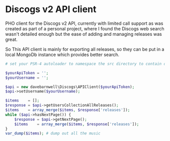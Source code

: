 # Discogs v2 API client

PHO client for the Discogs v2 API, currently with limited call support as was created as part
of a personal project, where I found the Discogs web search wasn't detailed enough but the ease
of adding and managing releases was great.

So This API client is mainly for exporting all releases, so they can be
put in a local MongoDb instance which provides better search.

```php
# set your PSR-4 autoloader to namespace the src directory to contain davebarnwell\

$yourApiToken = '';
$yourUsername = '';

$api = new davebarnwell\Discogs\APIClient($yourApiToken);
$api->setUsername($yourUsername);

$items    = [];
$response = $api->getUsersCollectionAllReleases();
$items    = array_merge($items, $response['releases']);
while ($api->hasNextPage()) {
    $response = $api->getNextPage();
    $items    = array_merge($items, $response['releases']);
}
var_dump($items); # dump out all the music
```
